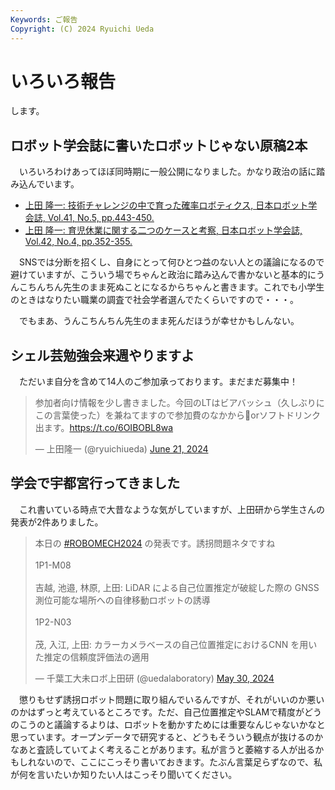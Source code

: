 ```yaml
---
Keywords: ご報告
Copyright: (C) 2024 Ryuichi Ueda
---
```


# いろいろ報告

します。

## ロボット学会誌に書いたロボットじゃない原稿2本

　いろいろわけあってほぼ同時期に一般公開になりました。かなり政治の話に踏み込んでいます。

* [上田 隆一: 技術チャレンジの中で育った確率ロボティクス, 日本ロボット学会誌, Vol.41, No.5, pp.443-450.](https://www.jstage.jst.go.jp/article/jrsj/41/5/41_41_443/_article/-char/ja/)
* [上田 隆一: 育児休業に関する二つのケースと考察, 日本ロボット学会誌, Vol.42, No.4, pp.352-355.](https://www.jstage.jst.go.jp/article/jrsj/42/4/42_42_352/_article/-char/ja) 

　SNSでは分断を招くし、自身にとって何ひとつ益のない人との議論になるので避けていますが、こういう場でちゃんと政治に踏み込んで書かないと基本的にうんこちんちん先生のまま死ぬことになるからちゃんと書きます。これでも小学生のときはなりたい職業の調査で社会学者選んでたくらいですので・・・。

　でもまあ、うんこちんちん先生のまま死んだほうが幸せかもしんない。

## シェル芸勉強会来週やりますよ

　ただいま自分を含めて14人のご参加承っております。まだまだ募集中！

<blockquote class="twitter-tweet"><p lang="ja" dir="ltr">参加者向け情報を少し書きました。今回のLTはビアバッシュ（久しぶりにこの言葉使った）を兼ねてますので参加費のなかから🍺orソフトドリンク出ます。<a href="https://t.co/6OIBOBL8wa">https://t.co/6OIBOBL8wa</a></p>&mdash; 上田隆一 (@ryuichiueda) <a href="https://twitter.com/ryuichiueda/status/1804041006192693640?ref_src=twsrc%5Etfw">June 21, 2024</a></blockquote> <script async src="https://platform.twitter.com/widgets.js" charset="utf-8"></script>

## 学会で宇都宮行ってきました

　これ書いている時点で大昔なような気がしていますが、上田研から学生さんの発表が2件ありました。

<blockquote class="twitter-tweet"><p lang="ja" dir="ltr">本日の <a href="https://twitter.com/hashtag/ROBOMECH2024?src=hash&amp;ref_src=twsrc%5Etfw">#ROBOMECH2024</a> の発表です。誘拐問題ネタですね<br><br>1P1-M08<br><br>吉越, 池邉, 林原, 上田: LiDAR による自己位置推定が破綻した際の GNSS 測位可能な場所への自律移動ロボットの誘導<br><br>1P2-N03<br><br>茂, 入江, 上田: カラーカメラベースの自己位置推定におけるCNN を用いた推定の信頼度評価法の適用</p>&mdash; 千葉工大未ロボ上田研 (@uedalaboratory) <a href="https://twitter.com/uedalaboratory/status/1795969878387503279?ref_src=twsrc%5Etfw">May 30, 2024</a></blockquote> <script async src="https://platform.twitter.com/widgets.js" charset="utf-8"></script>

　懲りもせず誘拐ロボット問題に取り組んでいるんですが、それがいいのか悪いのかはずっと考えているところです。ただ、自己位置推定やSLAMで精度がどうのこうのと議論するよりは、ロボットを動かすためには重要なんじゃないかなと思っています。オープンデータで研究すると、どうもそういう観点が抜けるのかなあと査読していてよく考えることがあります。私が言うと萎縮する人が出るかもしれないので、ここにこっそり書いておきます。たぶん言葉足らずなので、私が何を言いたいか知りたい人はこっそり聞いてください。
